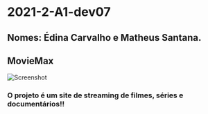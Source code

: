 # 2021-2-A1-dev07

## Nomes: Édina Carvalho e Matheus Santana.

## MovieMax

![Screenshot](front-end/img/logo/moviemax2.png)

### O projeto é um site de streaming de filmes, séries e documentários!! 